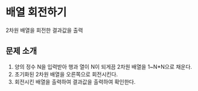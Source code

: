 # 배열 회전하기
2차원 배열을 회전한 결과값을 출력


## 문제 소개
1. 양의 정수 N을 입력받아 행과 열이 N이 되게끔 2차원 배열을 1~N*N으로 채운다.
2. 초기화된 2차원 배열을 오른쪽으로 회전시킨다.
3. 회전시킨 배열을 출력하여 결과값을 출력하여 확인한다. 

